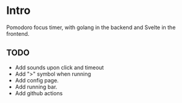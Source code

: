 # Intro

Pomodoro focus timer, with golang in the backend and Svelte in the frontend.

## TODO

- Add sounds upon click and timeout
- Add ">" symbol when running
- Add config page.
- Add running bar.
- Add github actions
